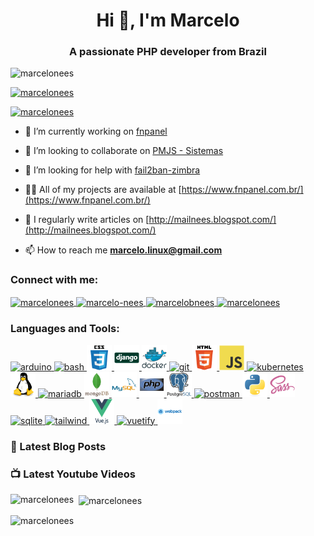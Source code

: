 <h1 align="center">Hi 👋, I'm Marcelo</h1>
<h3 align="center">A passionate PHP developer from Brazil</h3>

<p align="left">
    <img src="https://komarev.com/ghpvc/?username=marcelonees&label=Profile%20views&color=0e75b6&style=flat" alt="marcelonees" />
</p>

<p align="left">
    <a href="https://github.com/ryo-ma/github-profile-trophy">
        <img src="https://github-profile-trophy.vercel.app/?username=marcelonees" alt="marcelonees" />
    </a>
</p>

<p align="left">
    <a href="https://twitter.com/marcelonees" target="blank">
        <img src="https://img.shields.io/twitter/follow/marcelonees?logo=twitter&style=for-the-badge" alt="marcelonees" />
    </a>
</p>

- 🔭 I’m currently working on [fnpanel](https://github.com/marcelonees/fnpanel)

- 👯 I’m looking to collaborate on [PMJS - Sistemas](https://github.com/devspmjs/ambiente_sistemas)

- 🤝 I’m looking for help with [fail2ban-zimbra](https://github.com/marcelonees/fail2ban-zimbra)

- 👨‍💻 All of my projects are available at [https://www.fnpanel.com.br/](https://www.fnpanel.com.br/)

- 📝 I regularly write articles on [http://mailnees.blogspot.com/](http://mailnees.blogspot.com/)

- 📫 How to reach me **marcelo.linux@gmail.com**

<h3 align="left">Connect with me:</h3>
<p align="left">
    <a href="https://twitter.com/marcelonees" target="blank">
        <img align="center" 
            src="https://raw.githubusercontent.com/rahuldkjain/github-profile-readme-generator/master/src/images/icons/Social/twitter.svg" 
            alt="marcelonees" 
            height="30" 
            width="40" />
    </a>
    <a href="https://linkedin.com/in/marcelo-nees" target="blank">
        <img align="center" 
            src="https://raw.githubusercontent.com/rahuldkjain/github-profile-readme-generator/master/src/images/icons/Social/linked-in-alt.svg" 
            alt="marcelo-nees" 
            height="30" 
            width="40" />
    </a>
    <a href="https://instagram.com/marcelobnees" target="blank">
        <img align="center" 
            src="https://raw.githubusercontent.com/rahuldkjain/github-profile-readme-generator/master/src/images/icons/Social/instagram.svg" 
            alt="marcelobnees" 
            height="30" 
            width="40" />
    </a>
    <a href="https://www.youtube.com/c/marcelonees" target="blank">
        <img align="center" 
            src="https://raw.githubusercontent.com/rahuldkjain/github-profile-readme-generator/master/src/images/icons/Social/youtube.svg" 
            alt="marcelonees" 
            height="30" 
            width="40" />
    </a>
</p>

<h3 align="left">Languages and Tools:</h3>
<p align="left">
    <a href="https://www.arduino.cc/" target="_blank" rel="noreferrer">
        <img src="https://cdn.worldvectorlogo.com/logos/arduino-1.svg" alt="arduino" width="40" height="40"/>
    </a>
    <a href="https://www.gnu.org/software/bash/" target="_blank" rel="noreferrer">
        <img src="https://www.vectorlogo.zone/logos/gnu_bash/gnu_bash-icon.svg" alt="bash" width="40" height="40"/>
    </a>
    <a href="https://www.w3schools.com/css/" target="_blank" rel="noreferrer">
        <img src="https://raw.githubusercontent.com/devicons/devicon/master/icons/css3/css3-original-wordmark.svg" alt="css3" width="40" height="40"/>
    </a>
    <a href="https://www.djangoproject.com/" target="_blank" rel="noreferrer">
        <img src="https://raw.githubusercontent.com/devicons/devicon/master/icons/django/django-original.svg" alt="django" width="40" height="40"/>
    </a>
    <a href="https://www.docker.com/" target="_blank" rel="noreferrer">
        <img src="https://raw.githubusercontent.com/devicons/devicon/master/icons/docker/docker-original-wordmark.svg" alt="docker" width="40" height="40"/>
    </a>
    <a href="https://git-scm.com/" target="_blank" rel="noreferrer">
        <img src="https://www.vectorlogo.zone/logos/git-scm/git-scm-icon.svg" alt="git" width="40" height="40"/>
    </a>
    <a href="https://www.w3.org/html/" target="_blank" rel="noreferrer">
        <img src="https://raw.githubusercontent.com/devicons/devicon/master/icons/html5/html5-original-wordmark.svg" alt="html5" width="40" height="40"/>
    </a>
    <a href="https://developer.mozilla.org/en-US/docs/Web/JavaScript" target="_blank" rel="noreferrer">
        <img src="https://raw.githubusercontent.com/devicons/devicon/master/icons/javascript/javascript-original.svg" alt="javascript" width="40" height="40"/>
    </a>
    <a href="https://kubernetes.io" target="_blank" rel="noreferrer">
        <img src="https://www.vectorlogo.zone/logos/kubernetes/kubernetes-icon.svg" alt="kubernetes" width="40" height="40"/>
    </a>
    <a href="https://www.linux.org/" target="_blank" rel="noreferrer">
        <img src="https://raw.githubusercontent.com/devicons/devicon/master/icons/linux/linux-original.svg" alt="linux" width="40" height="40"/>
    </a>
    <a href="https://mariadb.org/" target="_blank" rel="noreferrer">
        <img src="https://www.vectorlogo.zone/logos/mariadb/mariadb-icon.svg" alt="mariadb" width="40" height="40"/>
    </a>
    <a href="https://www.mongodb.com/" target="_blank" rel="noreferrer">
        <img src="https://raw.githubusercontent.com/devicons/devicon/master/icons/mongodb/mongodb-original-wordmark.svg" alt="mongodb" width="40" height="40"/>
    </a>
    <a href="https://www.mysql.com/" target="_blank" rel="noreferrer">
        <img src="https://raw.githubusercontent.com/devicons/devicon/master/icons/mysql/mysql-original-wordmark.svg" alt="mysql" width="40" height="40"/>
    </a>
    <a href="https://www.php.net" target="_blank" rel="noreferrer">
        <img src="https://raw.githubusercontent.com/devicons/devicon/master/icons/php/php-original.svg" alt="php" width="40" height="40"/>
    </a>
    <a href="https://www.postgresql.org" target="_blank" rel="noreferrer">
        <img src="https://raw.githubusercontent.com/devicons/devicon/master/icons/postgresql/postgresql-original-wordmark.svg" alt="postgresql" width="40" height="40"/>
    </a>
    <a href="https://postman.com" target="_blank" rel="noreferrer">
        <img src="https://www.vectorlogo.zone/logos/getpostman/getpostman-icon.svg" alt="postman" width="40" height="40"/>
    </a>
    <a href="https://www.python.org" target="_blank" rel="noreferrer">
        <img src="https://raw.githubusercontent.com/devicons/devicon/master/icons/python/python-original.svg" alt="python" width="40" height="40"/>
    </a>
    <a href="https://sass-lang.com" target="_blank" rel="noreferrer">
        <img src="https://raw.githubusercontent.com/devicons/devicon/master/icons/sass/sass-original.svg" alt="sass" width="40" height="40"/>
    </a>
    <a href="https://www.sqlite.org/" target="_blank" rel="noreferrer">
        <img src="https://www.vectorlogo.zone/logos/sqlite/sqlite-icon.svg" alt="sqlite" width="40" height="40"/>
    </a>
    <a href="https://tailwindcss.com/" target="_blank" rel="noreferrer">
        <img src="https://www.vectorlogo.zone/logos/tailwindcss/tailwindcss-icon.svg" alt="tailwind" width="40" height="40"/>
    </a>
    <a href="https://vuejs.org/" target="_blank" rel="noreferrer">
        <img src="https://raw.githubusercontent.com/devicons/devicon/master/icons/vuejs/vuejs-original-wordmark.svg" alt="vuejs" width="40" height="40"/>
    </a>
    <a href="https://vuetifyjs.com/en/" target="_blank" rel="noreferrer">
        <img src="https://bestofjs.org/logos/vuetify.svg" alt="vuetify" width="40" height="40"/>
    </a>
    <a href="https://webpack.js.org" target="_blank" rel="noreferrer">
        <img src="https://raw.githubusercontent.com/devicons/devicon/d00d0969292a6569d45b06d3f350f463a0107b0d/icons/webpack/webpack-original-wordmark.svg" alt="webpack" width="40" height="40"/>
    </a>
</p>

### 📕 Latest Blog Posts
<!-- BLOG-POST-LIST:START -->
<!-- BLOG-POST-LIST:END -->

### 📺 Latest Youtube Videos
<!-- YOUTUBE:START -->
<!-- YOUTUBE:END -->

<p>
    <img align="left" 
        src="https://github-readme-stats.vercel.app/api/top-langs?username=marcelonees&show_icons=true&locale=en&layout=compact" 
        alt="marcelonees" />
</p>

<p>&nbsp;
    <img align="center" 
        src="https://github-readme-stats.vercel.app/api?username=marcelonees&show_icons=true&locale=en" 
        alt="marcelonees" />
</p>

<p>
    <img align="center" 
        src="https://github-readme-streak-stats.herokuapp.com/?user=marcelonees&" 
        alt="marcelonees" />
</p>